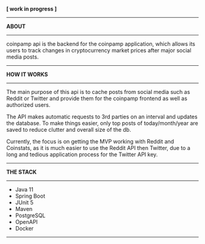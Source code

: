 **[ work in progress ]**

---

**ABOUT**

---

coinpamp api is the backend for the coinpamp application, which allows its users to track changes in cryptocurrency market prices after major social media posts.

---

**HOW IT WORKS**

---

The main purpose of this api is to cache posts from social media such as Reddit or Twitter and provide them for the coinpamp frontend as well as authorized users.

The API makes automatic requests to 3rd parties on an interval and updates the database. To make things easier, only top posts of today/month/year are saved to reduce clutter and overall size of the db.

Currently, the focus is on getting the MVP working with Reddit and Coinstats, as it is much easier to use the Reddit API then Twitter, due to a long and tedious application process for the Twitter API key.

---

**THE STACK**

---

* Java 11
* Spring Boot
* JUnit 5
* Maven
* PostgreSQL
* OpenAPI
* Docker

---